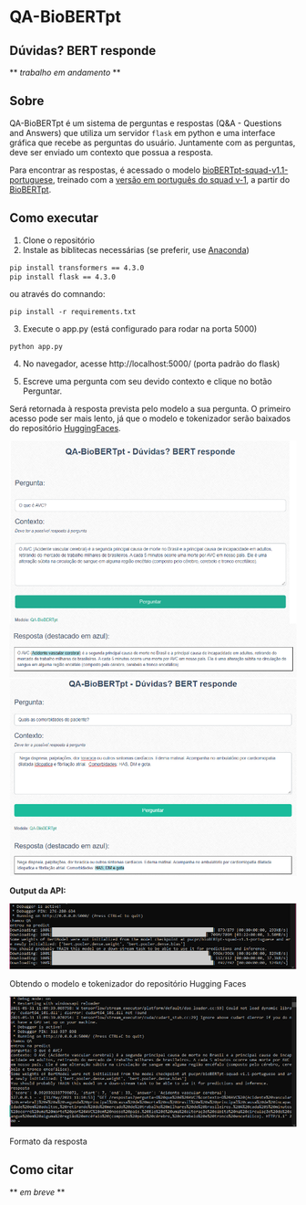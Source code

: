 # QA-BioBERTpt 
## Dúvidas? BERT responde

** *trabalho em andamento* **

## Sobre

QA-BioBERTpt é um sistema de perguntas e respostas (Q&A - Questions and Answers) que utiliza um servidor ```flask``` em python e uma interface gráfica que recebe as perguntas do usuário. Juntamente com as perguntas, deve ser enviado um contexto que possua a resposta.

Para encontrar as respostas, é acessado o modelo [bioBERTpt-squad-v1.1-portuguese](https://huggingface.co/pucpr/bioBERTpt-squad-v1.1-portuguese), treinado com a [versão em português do squad v-1](https://medium.com/@pierre_guillou/nlp-modelo-de-question-answering-em-qualquer-idioma-baseado-no-bert-base-estudo-de-caso-em-12093d385e78), a partir do [BioBERTpt](https://github.com/HAILab-PUCPR/BioBERTpt).

## Como executar 
1. Clone o repositório
2. Instale as biblitecas necessárias (se preferir, use [Anaconda](http://www.anaconda.com))
```
pip install transformers == 4.3.0
pip install flask == 4.3.0
```
ou através do comnando:
```
pip install -r requirements.txt
```
3. Execute o app.py (está configurado para rodar na porta 5000)
```
python app.py
```
4. No navegador, acesse http://localhost:5000/ (porta padrão do flask)

5. Escreve uma pergunta com seu devido contexto e clique no botão Perguntar. 
 
Será retornada à resposta prevista pelo modelo a sua pergunta. O primeiro acesso pode ser mais lento, já que o modelo e tokenizador serão baixados do repositório [HuggingFaces](https://huggingface.co/pucpr/bioBERTpt-squad-v1.1-portuguese).

<img src="img/pergunta1.png">

<img src="img/pergunta2.png">

**Output da API:**

<img src="img/cmd1.png">

Obtendo o modelo e tokenizador do repositório Hugging Faces

<img src="img/cmd2.png">

Formato da resposta

## Como citar

** *em breve* **
